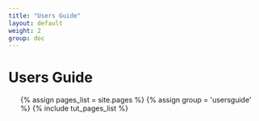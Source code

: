 ```yaml
---
title: "Users Guide"
layout: default
weight: 2
group: doc
---
```


# Users Guide

<ul>
  {% assign pages_list = site.pages  %}
  {% assign group = 'usersguide' %}
  {% include tut_pages_list %}
</ul>
